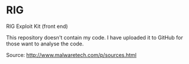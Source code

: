 # RIG
RIG Exploit Kit (front end)

This repository doesn't contain my code. I have uploaded it to GitHub for those want to analyse the code.

Source: http://www.malwaretech.com/p/sources.html
